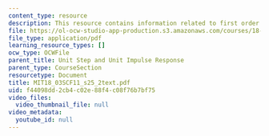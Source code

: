 ```yaml
---
content_type: resource
description: This resource contains information related to first order unit step response.
file: https://ol-ocw-studio-app-production.s3.amazonaws.com/courses/18-03sc-differential-equations-fall-2011/f44098dd2cb4c02e88f4c08f76b7bf75_MIT18_03SCF11_s25_2text.pdf
file_type: application/pdf
learning_resource_types: []
ocw_type: OCWFile
parent_title: Unit Step and Unit Impulse Response
parent_type: CourseSection
resourcetype: Document
title: MIT18_03SCF11_s25_2text.pdf
uid: f44098dd-2cb4-c02e-88f4-c08f76b7bf75
video_files:
  video_thumbnail_file: null
video_metadata:
  youtube_id: null
---
```

